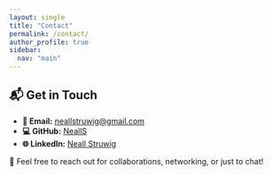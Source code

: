 ```yaml
---
layout: single
title: "Contact"
permalink: /contact/
author_profile: true
sidebar:
  nav: "main"
---
```


## 📬 Get in Touch

- **📧 Email:** [neallstruwig@gmail.com](mailto:neallstruwig@gmail.com)  
- **💻 GitHub:** [NeallS](https://github.com/NeallS)  
- **🌐 LinkedIn:** [Neall Struwig](https://www.linkedin.com/in/neallstruwig/)

📌 Feel free to reach out for collaborations, networking, or just to chat!

